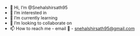 - 👋 Hi, I’m @Snehalshirsath95
- 👀 I’m interested in 
- 🌱 I’m currently learning 
- 💞️ I’m looking to collaborate on 
- 📫 How to reach me - email 📧 - snehalshirsath95@gmail.com 

<!---
Snehalshirsath95/Snehalshirsath95 is a ✨ special ✨ repository because its `README.md` (this file) appears on your GitHub profile.
You can click the Preview link to take a look at your changes.
--->
